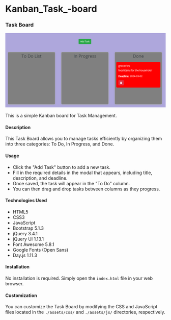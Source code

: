 # Kanban_Task_-board
### Task Board
![alt text](./assets/images/task_board_pgn.png)

This is a simple Kanban board for Task Management.

#### Description
This Task Board allows you to manage tasks efficiently by organizing them into three categories: To Do, In Progress, and Done.

#### Usage
- Click the "Add Task" button to add a new task.
- Fill in the required details in the modal that appears, including title, description, and deadline.
- Once saved, the task will appear in the "To Do" column.
- You can then drag and drop tasks between columns as they progress.

#### Technologies Used
- HTML5
- CSS3
- JavaScript
- Bootstrap 5.1.3
- jQuery 3.4.1
- jQuery UI 1.13.1
- Font Awesome 5.8.1
- Google Fonts (Open Sans)
- Day.js 1.11.3

#### Installation
No installation is required. Simply open the `index.html` file in your web browser.

#### Customization
You can customize the Task Board by modifying the CSS and JavaScript files located in the `./assets/css/` and `./assets/js/` directories, respectively.


